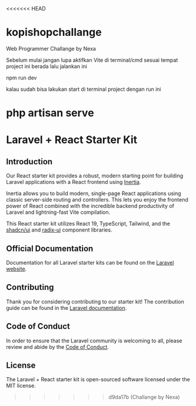<<<<<<< HEAD
# kopishopchallange
Web Programmer Challange by Nexa

Sebelum mulai jangan lupa aktifkan Vite di terminal/cmd sesuai tempat project ini berada lalu jalankan ini

npm run dev

kalau sudah bisa lakukan start di terminal project dengan run ini

php artisan serve
=======
# Laravel + React Starter Kit

## Introduction

Our React starter kit provides a robust, modern starting point for building Laravel applications with a React frontend using [Inertia](https://inertiajs.com).

Inertia allows you to build modern, single-page React applications using classic server-side routing and controllers. This lets you enjoy the frontend power of React combined with the incredible backend productivity of Laravel and lightning-fast Vite compilation.

This React starter kit utilizes React 19, TypeScript, Tailwind, and the [shadcn/ui](https://ui.shadcn.com) and [radix-ui](https://www.radix-ui.com) component libraries.

## Official Documentation

Documentation for all Laravel starter kits can be found on the [Laravel website](https://laravel.com/docs/starter-kits).

## Contributing

Thank you for considering contributing to our starter kit! The contribution guide can be found in the [Laravel documentation](https://laravel.com/docs/contributions).

## Code of Conduct

In order to ensure that the Laravel community is welcoming to all, please review and abide by the [Code of Conduct](https://laravel.com/docs/contributions#code-of-conduct).

## License

The Laravel + React starter kit is open-sourced software licensed under the MIT license.
>>>>>>> d9da17b (Challange by Nexa)
